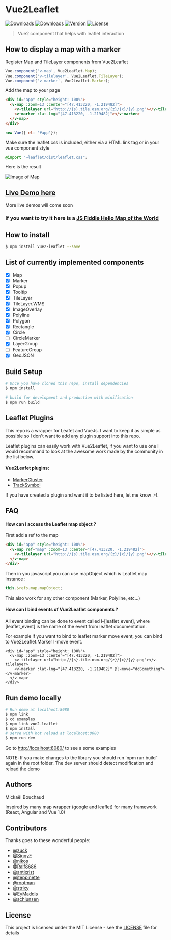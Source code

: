 # Vue2Leaflet

<a href="https://travis-ci.org/KoRiGaN/Vue2Leaflet"><img src="https://travis-ci.org/KoRiGaN/Vue2Leaflet.svg?branch=master" alt="Downloads"></a>
<a href="https://www.npmjs.com/package/vue2-leaflet"><img src="https://img.shields.io/npm/dt/vue2-leaflet.svg" alt="Downloads"></a>
<a href="https://www.npmjs.com/package/vue2-leaflet"><img src="https://img.shields.io/npm/v/vue2-leaflet.svg" alt="Version"></a>
<a href="https://www.npmjs.com/package/vue2-leaflet"><img src="https://img.shields.io/npm/l/vue2-leaflet.svg" alt="License"></a>


> Vue2 component that helps with leaflet interaction


## How to display a map with a marker

Register Map and TileLayer components from Vue2Leaflet
``` javascript
Vue.component('v-map', Vue2Leaflet.Map);
Vue.component('v-tilelayer', Vue2Leaflet.TileLayer);
Vue.component('v-marker', Vue2Leaflet.Marker);
```

Add the map to your page
``` html
<div id="app" style="height: 100%">
  <v-map :zoom=13 :center="[47.413220, -1.219482]">
    <v-tilelayer url="http://{s}.tile.osm.org/{z}/{x}/{y}.png"></v-tilelayer>
    <v-marker :lat-lng="[47.413220, -1.219482]"></v-marker>
  </v-map>
</div>
```

``` javascript
new Vue({ el: '#app'});
```

Make sure the leaflet.css is included, either via a HTML link tag or in your vue component style

``` css
@import "~leaflet/dist/leaflet.css";
```
Here is the result

![Image of Map](https://korigan.github.com/Vue2Leaflet/images/example_map.png)

## [Live Demo here](https://korigan.github.io/Vue2Leaflet/)

More live demos will come soon

### If you want to try it here is a [JS Fiddle Hello Map of the World](https://jsfiddle.net/Boumi/k04zpLx9/)

## How to install

``` bash
$ npm install vue2-leaflet --save
```

## List of currently implemented components

-   [x] Map
-   [x] Marker
-   [x] Popup
-   [x] Tooltip
-   [x] TileLayer
-   [x] TileLayer.WMS
-   [x] ImageOverlay
-   [x] Polyline
-   [x] Polygon
-   [x] Rectangle
-   [x] Circle
-   [ ] CircleMarker
-   [x] LayerGroup
-   [ ] FeatureGroup
-   [x] GeoJSON

## Build Setup

``` bash
# Once you have cloned this repo, install dependencies
$ npm install

# build for development and production with minification
$ npm run build

```
## Leaflet Plugins
This repo is a wrapper for Leafet and VueJs. I want to keep it as simple as possible so I don't want to add any plugin support into this repo.

Leaflet plugins can easily work with Vue2Leaflet, if you want to use one I would recommand to look at the awesome work made by the community in the list below.

#### Vue2Leafet plugins:
*  [MarkerCluster](https://github.com/jperelli/vue2-leaflet-markercluster)
*  [TrackSymbol](https://github.com/ais-one/vue2-leaflet-tracksymbol)

If you have created a plugin and want it to be listed here, let me know :-).

## FAQ
#### How can I access the Leaflet map object ?
First add a ref to the map
``` html
<div id="app" style="height: 100%">
  <v-map ref="map" :zoom=13 :center="[47.413220, -1.219482]">
    <v-tilelayer url="http://{s}.tile.osm.org/{z}/{x}/{y}.png"></v-tilelayer>
  </v-map>
</div>
```
Then in you javascript you can use mapObject which is Leaflet map instance :
``` javascript
this.$refs.map.mapObject;
```
This also work for any other component (Marker, Polyline, etc...)

#### How can I bind events of Vue2Leaflet components ?
All event binding can be done to event called l-[leaflet_event], where [leaflet_event] is the name of the event from leaflet documentation.

For example if you want to bind to leaflet marker move event, you can bind to Vue2Leaflet.Marker l-move event.
```
<div id="app" style="height: 100%">
  <v-map :zoom=13 :center="[47.413220, -1.219482]">
    <v-tilelayer url="http://{s}.tile.osm.org/{z}/{x}/{y}.png"></v-tilelayer>
    <v-marker :lat-lng="[47.413220, -1.219482]" @l-move="doSomething"></v-marker>
  </v-map>
</div>
```
## Run demo locally
``` bash
# Run demo at localhost:8080
$ npm link
$ cd examples
$ npm link vue2-leaflet
$ npm install
# serve with hot reload at localhost:8080
$ npm run dev
```
Go to <http://localhost:8080/> to see a some examples

NOTE: If you make changes to the library you should run 'npm run build' again in the root folder.
The dev server should detect modification and reload the demo
## Authors

Mickaël Bouchaud

Inspired by many map wrapper (google and leaflet) for many framework (React, Angular and Vue 1.0)

## Contributors

Thanks goes to these wonderful people:

*   [@zuck](https://github.com/zuck)
*   [@SiggyF](https://github.com/SiggyF)
*   [@nikos](https://github.com/nikos)
*   [@Ralf8686](https://github.com/Ralf8686)
*   [@antixrist](https://github.com/antixrist)
*   [@jteppinette](https://github.com/jteppinette)
*   [@rootman](https://github.com/rootman)
*   [@strixy](https://github.com/strixy)
*   [@EyMaddis](https://github.com/EyMaddis)
*   [@schlunsen](https://github.com/schlunsen)

## License

This project is licensed under the MIT License - see the [LICENSE](LICENSE) file for details
